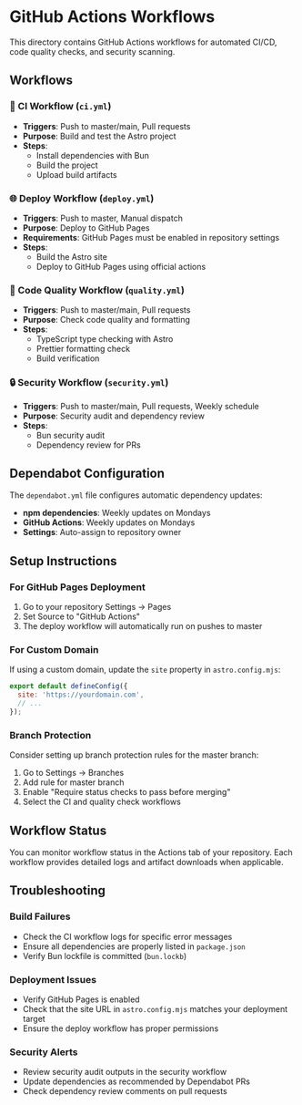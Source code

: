 # GitHub Actions Workflows

This directory contains GitHub Actions workflows for automated CI/CD, code quality checks, and security scanning.

## Workflows

### 🚀 CI Workflow (`ci.yml`)
- **Triggers**: Push to master/main, Pull requests
- **Purpose**: Build and test the Astro project
- **Steps**:
  - Install dependencies with Bun
  - Build the project
  - Upload build artifacts

### 🌐 Deploy Workflow (`deploy.yml`)
- **Triggers**: Push to master, Manual dispatch
- **Purpose**: Deploy to GitHub Pages
- **Requirements**: GitHub Pages must be enabled in repository settings
- **Steps**:
  - Build the Astro site
  - Deploy to GitHub Pages using official actions

### 🎨 Code Quality Workflow (`quality.yml`)
- **Triggers**: Push to master/main, Pull requests
- **Purpose**: Check code quality and formatting
- **Steps**:
  - TypeScript type checking with Astro
  - Prettier formatting check
  - Build verification

### 🔒 Security Workflow (`security.yml`)
- **Triggers**: Push to master/main, Pull requests, Weekly schedule
- **Purpose**: Security audit and dependency review
- **Steps**:
  - Bun security audit
  - Dependency review for PRs

## Dependabot Configuration

The `dependabot.yml` file configures automatic dependency updates:
- **npm dependencies**: Weekly updates on Mondays
- **GitHub Actions**: Weekly updates on Mondays
- **Settings**: Auto-assign to repository owner

## Setup Instructions

### For GitHub Pages Deployment

1. Go to your repository Settings → Pages
2. Set Source to "GitHub Actions"
3. The deploy workflow will automatically run on pushes to master

### For Custom Domain

If using a custom domain, update the `site` property in `astro.config.mjs`:

```javascript
export default defineConfig({
  site: 'https://yourdomain.com',
  // ...
});
```

### Branch Protection

Consider setting up branch protection rules for the master branch:
1. Go to Settings → Branches
2. Add rule for master branch
3. Enable "Require status checks to pass before merging"
4. Select the CI and quality check workflows

## Workflow Status

You can monitor workflow status in the Actions tab of your repository. Each workflow provides detailed logs and artifact downloads when applicable.

## Troubleshooting

### Build Failures
- Check the CI workflow logs for specific error messages
- Ensure all dependencies are properly listed in `package.json`
- Verify Bun lockfile is committed (`bun.lockb`)

### Deployment Issues
- Verify GitHub Pages is enabled
- Check that the site URL in `astro.config.mjs` matches your deployment target
- Ensure the deploy workflow has proper permissions

### Security Alerts
- Review security audit outputs in the security workflow
- Update dependencies as recommended by Dependabot PRs
- Check dependency review comments on pull requests
